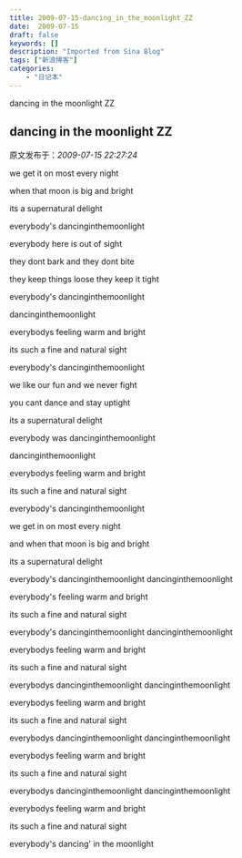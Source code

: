 ```yaml
---
title: 2009-07-15-dancing_in_the_moonlight_ZZ
date:  2009-07-15
draft: false
keywords: []
description: "Imported from Sina Blog"
tags: ["新浪博客"]
categories: 
    - "日记本"
---
```

dancing in the moonlight ZZ
## dancing in the moonlight ZZ

 原文发布于：*2009-07-15 22:27:24*

we get it on most every night

when that moon is big and bright

its a supernatural delight

everybody's dancinginthemoonlight

everybody here is out of sight

they dont bark and they dont bite

they keep things loose they keep it tight

everybody's dancinginthemoonlight

dancinginthemoonlight

everybodys feeling warm and bright

its such a fine and natural sight

everybody's dancinginthemoonlight

we like our fun and we never fight

you cant dance and stay uptight

its a supernatural delight

everybody was dancinginthemoonlight

dancinginthemoonlight

everybodys feeling warm and bright

its such a fine and natural sight

everybody's dancinginthemoonlight

we get in on most every night

and when that moon is big and bright

its a supernatural delight

everybody's dancinginthemoonlight
dancinginthemoonlight

everybody's feeling warm and bright

its such a fine and natural sight

everybody's dancinginthemoonlight
dancinginthemoonlight

everybodys feeling warm and bright

its such a fine and natural sight

everybodys dancinginthemoonlight
dancinginthemoonlight

everybodys feeling warm and bright

its such a fine and natural sight

everybodys dancinginthemoonlight
dancinginthemoonlight

everybodys feeling warm and bright

its such a fine and natural sight

everybodys dancinginthemoonlight
dancinginthemoonlight

everybodys feeling warm and bright

its such a fine and natural sight

everybody's dancing' in the moonlight


